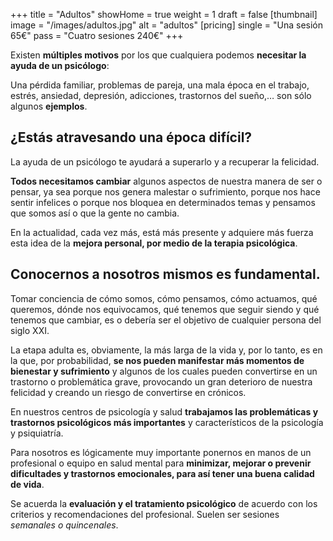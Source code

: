+++
title = "Adultos"
showHome = true
weight = 1
draft = false
[thumbnail]
image = "/images/adultos.jpg"
alt = "adultos"
[pricing]
single = "Una sesión 65€"
pass = "Cuatro sesiones 240€"
+++

Existen **múltiples motivos** por los que cualquiera podemos **necesitar la ayuda de un psicólogo**:

Una pérdida familiar, problemas de pareja, una mala época en el trabajo, estrés, ansiedad, depresión, adicciones, trastornos del sueño,… son sólo algunos **ejemplos**.

## ¿Estás atravesando una época difícil?

La ayuda de un psicólogo te ayudará a superarlo y a recuperar la felicidad.

**Todos necesitamos cambiar** algunos aspectos de nuestra manera de ser o pensar, ya sea porque nos genera malestar o sufrimiento, porque nos hace sentir infelices o porque nos bloquea en determinados temas y pensamos que somos así o que la gente no cambia.

En la actualidad, cada vez más, está más presente y adquiere más fuerza esta idea de la **mejora personal, por medio de la terapia psicológica**.

## Conocernos a nosotros mismos es fundamental.

Tomar conciencia de cómo somos, cómo pensamos, cómo actuamos, qué queremos, dónde nos equivocamos, qué tenemos que seguir siendo y qué tenemos que cambiar, es o debería ser el objetivo de cualquier persona del siglo XXI.

La etapa adulta es, obviamente, la más larga de la vida y, por lo tanto, es en la que, por probabilidad, **se nos pueden manifestar más momentos de bienestar y sufrimiento** y algunos de los cuales pueden convertirse en un trastorno o problemática grave, provocando un gran deterioro de nuestra felicidad y creando un riesgo de convertirse en crónicos.

En nuestros centros de psicología y salud **trabajamos las problemáticas y trastornos psicológicos más importantes** y característicos de la psicología y psiquiatría.

Para nosotros es lógicamente muy importante ponernos en manos de un profesional o equipo en salud mental para **minimizar, mejorar o prevenir dificultades y trastornos emocionales, para así tener una buena calidad de vida**.

Se acuerda la **evaluación y el tratamiento psicológico** de acuerdo con los criterios y recomendaciones del profesional. Suelen ser sesiones *semanales o quincenales*.